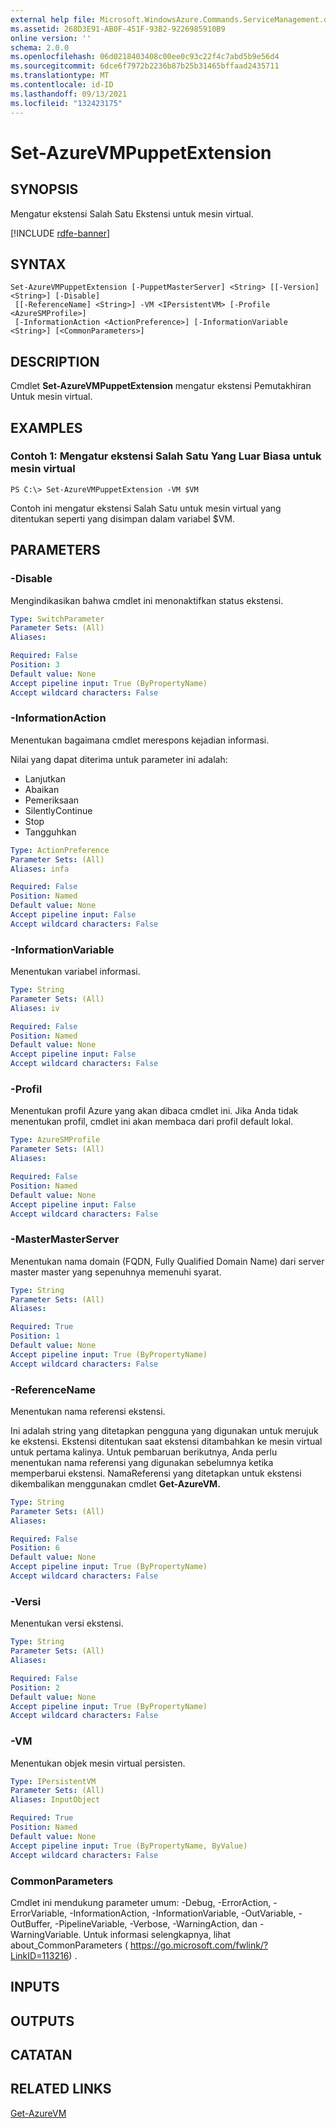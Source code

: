 ```yaml
---
external help file: Microsoft.WindowsAzure.Commands.ServiceManagement.dll-Help.xml
ms.assetid: 268D3E91-AB0F-451F-93B2-9226985910B9
online version: ''
schema: 2.0.0
ms.openlocfilehash: 06d0218403408c00ee0c93c22f4c7abd5b9e56d4
ms.sourcegitcommit: 6dce6f7972b2236b87b25b31465bffaad2435711
ms.translationtype: MT
ms.contentlocale: id-ID
ms.lasthandoff: 09/13/2021
ms.locfileid: "132423175"
---
```

# Set-AzureVMPuppetExtension

## SYNOPSIS
Mengatur ekstensi Salah Satu Ekstensi untuk mesin virtual.

[!INCLUDE [rdfe-banner](../../includes/rdfe-banner.md)]

## SYNTAX

```
Set-AzureVMPuppetExtension [-PuppetMasterServer] <String> [[-Version] <String>] [-Disable]
 [[-ReferenceName] <String>] -VM <IPersistentVM> [-Profile <AzureSMProfile>]
 [-InformationAction <ActionPreference>] [-InformationVariable <String>] [<CommonParameters>]
```

## DESCRIPTION
Cmdlet **Set-AzureVMPuppetExtension** mengatur ekstensi Pemutakhiran Untuk mesin virtual.

## EXAMPLES

### Contoh 1: Mengatur ekstensi Salah Satu Yang Luar Biasa untuk mesin virtual
```
PS C:\> Set-AzureVMPuppetExtension -VM $VM
```

Contoh ini mengatur ekstensi Salah Satu untuk mesin virtual yang ditentukan seperti yang disimpan dalam variabel $VM.

## PARAMETERS

### -Disable
Mengindikasikan bahwa cmdlet ini menonaktifkan status ekstensi.

```yaml
Type: SwitchParameter
Parameter Sets: (All)
Aliases: 

Required: False
Position: 3
Default value: None
Accept pipeline input: True (ByPropertyName)
Accept wildcard characters: False
```

### -InformationAction
Menentukan bagaimana cmdlet merespons kejadian informasi.

Nilai yang dapat diterima untuk parameter ini adalah:

- Lanjutkan
- Abaikan
- Pemeriksaan
- SilentlyContinue
- Stop
- Tangguhkan

```yaml
Type: ActionPreference
Parameter Sets: (All)
Aliases: infa

Required: False
Position: Named
Default value: None
Accept pipeline input: False
Accept wildcard characters: False
```

### -InformationVariable
Menentukan variabel informasi.

```yaml
Type: String
Parameter Sets: (All)
Aliases: iv

Required: False
Position: Named
Default value: None
Accept pipeline input: False
Accept wildcard characters: False
```

### -Profil
Menentukan profil Azure yang akan dibaca cmdlet ini.
Jika Anda tidak menentukan profil, cmdlet ini akan membaca dari profil default lokal.

```yaml
Type: AzureSMProfile
Parameter Sets: (All)
Aliases: 

Required: False
Position: Named
Default value: None
Accept pipeline input: False
Accept wildcard characters: False
```

### -MasterMasterServer
Menentukan nama domain (FQDN, Fully Qualified Domain Name) dari server master master yang sepenuhnya memenuhi syarat.

```yaml
Type: String
Parameter Sets: (All)
Aliases: 

Required: True
Position: 1
Default value: None
Accept pipeline input: True (ByPropertyName)
Accept wildcard characters: False
```

### -ReferenceName
Menentukan nama referensi ekstensi.

Ini adalah string yang ditetapkan pengguna yang digunakan untuk merujuk ke ekstensi.
Ekstensi ditentukan saat ekstensi ditambahkan ke mesin virtual untuk pertama kalinya.
Untuk pembaruan berikutnya, Anda perlu menentukan nama referensi yang digunakan sebelumnya ketika memperbarui ekstensi.
NamaReferensi yang ditetapkan untuk ekstensi dikembalikan menggunakan cmdlet **Get-AzureVM.**

```yaml
Type: String
Parameter Sets: (All)
Aliases: 

Required: False
Position: 6
Default value: None
Accept pipeline input: True (ByPropertyName)
Accept wildcard characters: False
```

### -Versi
Menentukan versi ekstensi.

```yaml
Type: String
Parameter Sets: (All)
Aliases: 

Required: False
Position: 2
Default value: None
Accept pipeline input: True (ByPropertyName)
Accept wildcard characters: False
```

### -VM
Menentukan objek mesin virtual persisten.

```yaml
Type: IPersistentVM
Parameter Sets: (All)
Aliases: InputObject

Required: True
Position: Named
Default value: None
Accept pipeline input: True (ByPropertyName, ByValue)
Accept wildcard characters: False
```

### CommonParameters
Cmdlet ini mendukung parameter umum: -Debug, -ErrorAction, -ErrorVariable, -InformationAction, -InformationVariable, -OutVariable, -OutBuffer, -PipelineVariable, -Verbose, -WarningAction, dan -WarningVariable. Untuk informasi selengkapnya, lihat about_CommonParameters ( https://go.microsoft.com/fwlink/?LinkID=113216) .

## INPUTS

## OUTPUTS

## CATATAN

## RELATED LINKS

[Get-AzureVM](./Get-AzureVM.md)


